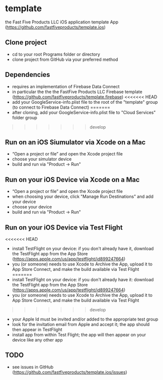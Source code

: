 # template
the Fast Five Products LLC iOS application template App
(https://github.com/fastfiveproducts/template.ios)

##  Clone project
- cd to your root Programs folder or directory
- clone project from GitHub via your preferred method

##  Dependencies
- requires an implementation of Firebase Data Connect
- in particular the the the FastFive Products LLC Firebase template (https://github.com/fastfiveproducts/template.firebase)
<<<<<<< HEAD
- add your GoogleService-info.plist file to the root of the "template" group (to connect to Firebase Data Connect)
=======
- after cloning, add your GoogleService-info.plist file to "Cloud Services" folder group
>>>>>>> develop

##  Run on an iOS Siumulator via Xcode on a Mac
- “Open a project or file” and open the Xcode project file
- choose your simulator device
- build and run via "Product -> Run"

##  Run on your iOS Device via Xcode on a Mac
- “Open a project or file” and open the Xcode project file
- when choosing your device, click "Manage Run Destinations" and add your device
- choose your device
- build and run via "Product -> Run"

##  Run on your iOS Device via Test Flight
<<<<<<< HEAD
- install TestFlight on your device: if you don't already have it, download the TestFlight app from the App Store (https://apps.apple.com/us/app/testflight/id899247664)
- you (or someone) needs to use Xcode to Archive the App, upload it to App Store Connect, and make the build available via Test Flight
=======
- install TestFlight on your device: if you don't already have it:
        download the TestFlight app from the App Store (https://apps.apple.com/us/app/testflight/id899247664)
- you (or someone) needs to use Xcode to Archive the App, upload it to App Store Connect,
        and make the build available via Test Flight
>>>>>>> develop
- your Apple Id must be invited and/or added to the appropriate test group
- look for the invitation email from Apple and accept it; the app should then appear in TestFlight
- install app from within Test Flight; the app will then appear on your device like any other app

##  TODO
- see issues in GitHub (https://github.com/fastfiveproducts/template.ios/issues)
